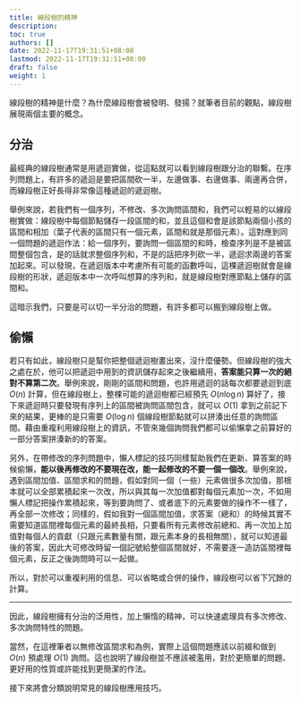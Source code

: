 ```yaml
---
title: 線段樹的精神
description:
toc: true
authors: []
date: 2022-11-17T19:31:51+08:00
lastmod: 2022-11-17T19:31:51+08:00
draft: false
weight: 1
---
```


線段樹的精神是什麼？為什麼線段樹會被發明、發揚？就筆者目前的觀點，線段樹展現兩個主要的概念。

## 分治

最經典的線段樹通常是用遞迴實做，從這點就可以看到線段樹跟分治的聯繫。在序列問題上，有許多的遞迴是要把區間砍一半，左邊做事、右邊做事、兩邊再合併，而線段樹正好長得非常像這種遞迴的遞迴樹。

舉例來說，若我們有一個序列，不修改、多次詢問區間和，我們可以輕易的以線段樹實做：線段樹中每個節點儲存一段區間的和，並且這個和會是該節點兩個小孩的區間和相加（葉子代表的區間只有一個元素，區間和就是那個元素）。這對應到同一個問題的遞迴作法：給一個序列，要詢問一個區間的和時，檢查序列是不是被區間整個包含，是的話就求整個序列和，不是的話把序列砍一半，遞迴求兩邊的答案加起來。可以發現，在遞迴版本中考慮所有可能的函數呼叫，這棵遞迴樹就會是線段樹的形狀，遞迴版本中一次呼叫想算的序列和，就是線段樹對應節點上儲存的區間和。

這暗示我們，只要是可以切一半分治的問題，有許多都可以搬到線段樹上做。

## 偷懶

若只有如此，線段樹只是幫你把整個遞迴樹畫出來，沒什麼優勢。但線段樹的強大之處在於，他可以把遞迴中用到的資訊儲存起來之後繼續用，**答案能只算一次的絕對不算第二次**。舉例來說，剛剛的區間和問題，也許用遞迴的話每次都要遞迴到底 $O(n)$ 計算，但在線段樹上，整棵可能的遞迴樹都已經預先 $O(n\log n)$ 算好了，接下來遞迴時只要發現有序列上的區間被詢問區間包含，就可以 $O(1)$ 拿到之前記下來的結果，更棒的是只需要 $O(\log n)$ 個線段樹節點就可以拼湊出任意的詢問區間。藉由重複利用線段樹上的資訊，不管來幾個詢問我們都可以偷懶拿之前算好的一部分答案拼湊新的的答案。

另外，在帶修改的序列問題中，懶人標記的技巧同樣幫助我們在更新、算答案的時候偷懶，**能以後再修改的不要現在改，能一起修改的不要一個一個改**。舉例來說，遇到區間加值、區間求和的問題，假如對同一個（一些）元素做很多次加值，那根本就可以全部累積起來一次改，所以與其每一次加值都對每個元素加一次，不如用懶人標記把操作累積起來，等到要詢問了、或者底下的元素要做的操作不一樣了，再全部一次修改；同樣的，假如我對一個區間加值，求答案（總和）的時候其實不需要知道區間裡每個元素的最終長相，只要看所有元素修改前總和、再一次加上加值對每個人的貢獻（只跟元素數量有關，跟元素本身的長相無關），就可以知道最後的答案，因此大可修改時留一個記號給整個區間就好，不需要逐一造訪區間裡每個元素，反正之後詢問時可以一起做。

所以，對於可以重複利用的信息、可以省略或合併的操作，線段樹可以省下冗餘的計算。

---

因此，線段樹擁有分治的泛用性，加上懶惰的精神，可以快速處理具有多次修改、多次詢問特性的問題。

當然，在這裡筆者以無修改區間求和為例，實際上這個問題應該以前綴和做到 $O(n)$ 預處理 $O(1)$ 詢問。這也說明了線段樹並不應該被濫用，對於更簡單的問題、更好用的性質或許能找到更簡潔的作法。

接下來將會分類說明常見的線段樹應用技巧。
